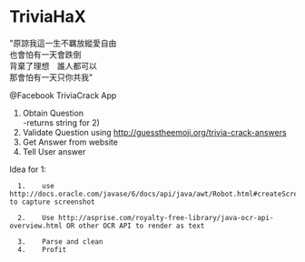 # TriviaHaX


"原諒我這一生不羈放縱愛自由 <br />
也會怕有一天會跌倒<br />
背棄了理想　誰人都可以<br />
那會怕有一天只你共我"


@Facebook TriviaCrack App

1.  Obtain Question  
      -returns string for 2)
2.  Validate Question using http://guesstheemoji.org/trivia-crack-answers
3.  Get Answer from website
4.  Tell User answer


Idea for 1:

      1.    use http://docs.oracle.com/javase/6/docs/api/java/awt/Robot.html#createScreenCapture%28java.awt.Rectangle%29 to capture screenshot
      
      2.    Use http://asprise.com/royalty-free-library/java-ocr-api-overview.html OR other OCR API to render as text
      
      3.    Parse and clean
      4.    Profit
      
